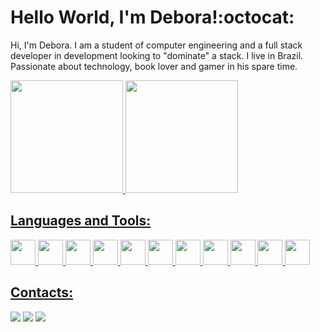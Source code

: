 # Hello World, I'm Debora!:octocat:
<!-- <div>
  <img align="center" src="https://i.imgur.com/uSKHvTy.gif">
</div> -->
Hi, I'm Debora. I am a student of computer engineering and a full stack developer in development looking to "dominate" a stack. I live in Brazil. Passionate about technology, book lover and gamer in his spare time.

<div>
<a href="https://github.com/DeboraZandonai">
  <img height="180em" src="https://github-readme-stats.vercel.app/api?username=DeboraZandonai&show_icons=true&theme=dracula&include_all_commits=true&count_private=true"/>
<img height="180em" src="https://github-readme-stats.vercel.app/api/top-langs/?username=DeboraZandonai&layout=compact&langs_count=7&theme=dracula"/>
</div>

## Languages and Tools:
  <div>
    <img src="https://cdn.jsdelivr.net/gh/devicons/devicon/icons/javascript/javascript-plain.svg" width="40" height="40"/>
    <img src="https://cdn.jsdelivr.net/gh/devicons/devicon/icons/typescript/typescript-plain.svg" width="40" height="40"/>
    <img src="https://cdn.jsdelivr.net/gh/devicons/devicon/icons/html5/html5-plain.svg" width="40" height="40" />
    <img src="https://cdn.jsdelivr.net/gh/devicons/devicon/icons/css3/css3-plain.svg" width="40" height="40"/>
    <img src="https://cdn.jsdelivr.net/gh/devicons/devicon/icons/react/react-original.svg" width="40" height="40" />
    <img src="https://cdn.jsdelivr.net/gh/devicons/devicon/icons/redux/redux-original.svg" width="40" height="40"/>
    <img src="https://cdn.jsdelivr.net/gh/devicons/devicon/icons/graphql/graphql-plain.svg" width="40" height="40"/>
    <img src="https://cdn.jsdelivr.net/gh/devicons/devicon/icons/postgresql/postgresql-plain.svg" width="40" height="40"/>
    <img src="https://cdn.jsdelivr.net/gh/devicons/devicon/icons/git/git-original.svg" width="40" height="40"/>
    <img src="https://cdn.jsdelivr.net/gh/devicons/devicon/icons/linux/linux-original.svg" width="40" height="40"/>
    <img src="https://cdn.jsdelivr.net/gh/devicons/devicon/icons/amazonwebservices/amazonwebservices-plain-wordmark.svg" width="40" height="40" />
  </div>

## Contacts:

<div>
  <a href="https://www.linkedin.com/in/debora-zandonai-4ab092195/" target="_blank"><img src="https://img.shields.io/badge/-LinkedIn-%230077B5?style=for-the-badge&logo=linkedin&logoColor=white" target="_blank"></a> 
  <a href="https://www.instagram.com/zandonaidebora/" target="_blank"><img src="https://img.shields.io/badge/-Instagram-%23E4405F?style=for-the-badge&logo=instagram&logoColor=white" target="_blank"></a>
  <a href = "mailto:debohzandonaii@gmail.com"><img src="https://img.shields.io/badge/Gmail-D14836?style=for-the-badge&logo=gmail&logoColor=white" target="_blank"></a>
</div>

 

